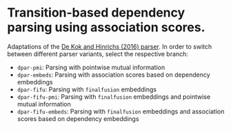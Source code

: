 # Transition-based dependency parsing using association scores.

Adaptations of the [De Kok and Hinrichs (2016) parser](https://github.com/danieldk/dpar). In order to switch between different parser variants, select the respective branch:

* `dpar-pmi`: Parsing with pointwise mutual information
* `dpar-embeds`: Parsing with association scores based on dependency embeddings
* `dpar-fifu`: Parsing with `finalfusion` embeddings
* `dpar-fifu-pmi`: Parsing with `finalfusion` embeddings and pointwise mutual information
* `dpar-fifu-embeds`: Parsing with `finalfusion` embeddings and association scores based on dependency embeddings
